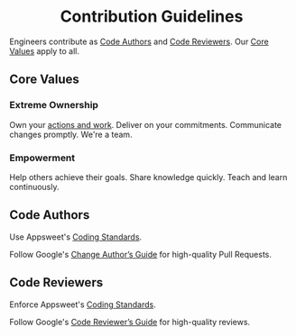 <h1 align="center">Contribution Guidelines</h1>

Engineers contribute as [Code Authors](#code-authors) and [Code Reviewers](#code-reviewers). Our [Core Values](#core-values) apply to all.

## Core Values

### Extreme Ownership

Own your [actions and work](https://youtu.be/BTMgXdT0mQM). Deliver on your commitments. Communicate changes promptly. We're a team.

### Empowerment

Help others achieve their goals. Share knowledge quickly. Teach and learn continuously.

## Code Authors

Use Appsweet's [Coding Standards](/CODING_STANDARDS.md).

Follow Google's [Change Author’s Guide](https://google.github.io/eng-practices/review/developer/) for high-quality Pull Requests.

## Code Reviewers

Enforce Appsweet's [Coding Standards](/CODING_STANDARDS.md).

Follow Google's [Code Reviewer’s Guide](https://google.github.io/eng-practices/review/developer/) for high-quality reviews.
